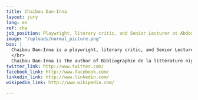 ```yaml
---
title: Chaibou Dan-Inna
layout: jury
lang: en
ref: cha
job_position: Playwright, literary critic, and Senior Lecturer at Abdou Moumouni University
image: "/uploads/normal_picture.png"
bio: |
  Chaibou Dan-Inna is a playwright, literary critic, and Senior Lecturer in Literature and Francophone Civilisation at Abdou Moumouni University in Niamey, Niger. He holds a doctorate from the University of Bordeaux 3 is an accredited Research Supervisor from University of Limoges, France. He has held high level administrative positions in academia and governance in Niger. He was head of Department of Modern Languages; Acting Dean Faculty of Social Sciences and Humanities; Secretary General to the Ministry of Higher Education, Education and Social Development, Technical Adviser the National Assembly; Director to the office of the President of the High Council on Local Government Authorities and the Minister for Professional and Technical Education.
  </br>
  Chaibou Dan-Inna is the author of Bibliographie de la littérature nigérienne (with collaboration with Jean-Dominique Pénel); Anthologie bilingue de la poésie orale haoussa (with Ibrahim Abdoulsalam Niang); Yazi Dogo et l’art du théâtre populaire au Niger; L’Eloge dans les créations poétiques des griots haoussa d’une étude critique de Sarki ya hana sabkar bako de Yazi Dogo et d’un ouvrage sur Les Femmes africaines leaders des médias (with Vieux Savane). He is also the author of Une Vie de cent carats and several journal articles on African theatre, Hausa oral literature, and literature in Niger.
twitter_link: http://www.twitter.com/
facebook_link: http://www.facebook.com/
linkedin_link: http://www.linkedin.com/
wikipedia_link: http://www.wikipedia.com/

---
```

